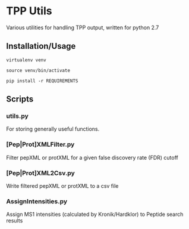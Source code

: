 TPP Utils
=========

Various utilities for handling TPP output, written for python 2.7

Installation/Usage
------------------
`virtualenv venv`

`source venv/bin/activate`

`pip install -r REQUIREMENTS`

Scripts
-------

### utils.py

For storing generally useful functions.

### [Pep|Prot]XMLFilter.py

Filter pepXML or protXML for a given false discovery rate (FDR) cutoff

### [Pep|Prot]XML2Csv.py

Write filtered pepXML or protXML to a csv file

### AssignIntensities.py

Assign MS1 intensities (calculated by Kronik/Hardklor) to Peptide search results
